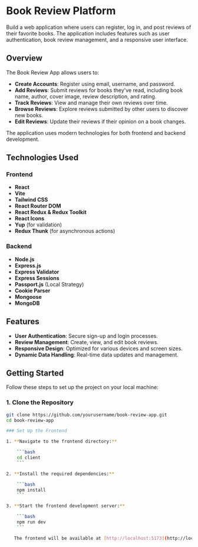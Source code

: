 # Book Review Platform

Build a web application where users can register, log in, and post reviews of their favorite books. The application includes features such as user authentication, book review management, and a responsive user interface.

## Overview

The Book Review App allows users to:

- **Create Accounts**: Register using email, username, and password.
- **Add Reviews**: Submit reviews for books they've read, including book name, author, cover image, review description, and rating.
- **Track Reviews**: View and manage their own reviews over time.
- **Browse Reviews**: Explore reviews submitted by other users to discover new books.
- **Edit Reviews**: Update their reviews if their opinion on a book changes.

The application uses modern technologies for both frontend and backend development.

## Technologies Used

### Frontend

- **React**
- **Vite**
- **Tailwind CSS**
- **React Router DOM**
- **React Redux & Redux Toolkit**
- **React Icons**
- **Yup** (for validation)
- **Redux Thunk** (for asynchronous actions)

### Backend

- **Node.js**
- **Express.js**
- **Express Validator**
- **Express Sessions**
- **Passport.js** (Local Strategy)
- **Cookie Parser**
- **Mongoose**
- **MongoDB**

## Features

- **User Authentication**: Secure sign-up and login processes.
- **Review Management**: Create, view, and edit book reviews.
- **Responsive Design**: Optimized for various devices and screen sizes.
- **Dynamic Data Handling**: Real-time data updates and management.

## Getting Started

Follow these steps to set up the project on your local machine:

### 1. Clone the Repository

```bash
git clone https://github.com/yourusername/book-review-app.git
cd book-review-app

### Set Up the Frontend

1. **Navigate to the frontend directory:**

    ```bash
    cd client
    ```

2. **Install the required dependencies:**

    ```bash
    npm install
    ```

3. **Start the frontend development server:**

    ```bash
    npm run dev
    ```

   The frontend will be available at [http://localhost:5173](http://localhost:5173) by default.

